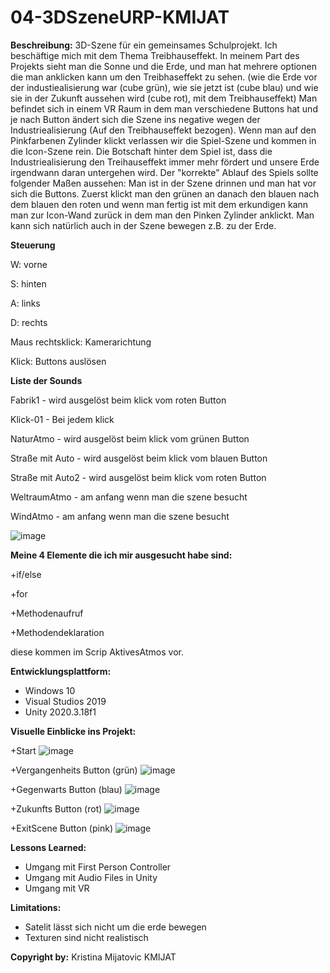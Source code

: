 # 04-3DSzeneURP-KMIJAT

**Beschreibung:** 3D-Szene für ein gemeinsames Schulprojekt. 
Ich beschäftige mich mit dem Thema Treibhauseffekt.
In meinem Part des Projekts sieht man die Sonne und die Erde, und man hat mehrere optionen die man anklicken kann um den Treibhaseffekt zu sehen.
(wie die Erde vor der industiealisierung war (cube grün), wie sie jetzt ist (cube blau) und wie sie in der Zukunft aussehen wird (cube rot), mit dem Treibhauseffekt)
Man befindet sich in einem VR Raum in dem man verschiedene Buttons hat und je nach Button ändert sich die Szene ins negative wegen der Industriealisierung (Auf den Treibhauseffekt bezogen).
Wenn man auf den Pinkfarbenen Zylinder klickt verlassen wir die Spiel-Szene und kommen in die Icon-Szene rein.
Die Botschaft hinter dem Spiel ist, dass die Industriealisierung den Treihauseffekt immer mehr fördert und unsere Erde irgendwann daran untergehen wird.
Der "korrekte" Ablauf des Spiels sollte folgender Maßen aussehen: Man ist in der Szene drinnen und man hat vor sich die Buttons. Zuerst klickt man den grünen an danach den blauen nach dem blauen den roten und wenn man fertig ist mit dem erkundigen kann man zur Icon-Wand zurück in dem man den Pinken Zylinder anklickt. Man kann sich natürlich auch in der Szene bewegen z.B. zu der Erde.

**Steuerung**

W: vorne

S: hinten

A: links

D: rechts

Maus rechtsklick: Kamerarichtung

Klick: Buttons auslösen



**Liste der Sounds**

Fabrik1 - wird ausgelöst beim klick vom roten Button

Klick-01 - Bei jedem klick

NaturAtmo - wird ausgelöst beim klick vom grünen Button

Straße mit Auto - wird ausgelöst beim klick vom blauen Button

Straße mit Auto2 - wird ausgelöst beim klick vom roten Button

WeltraumAtmo - am anfang wenn man die szene besucht

WindAtmo - am anfang wenn man die szene besucht


![image](https://github.com/4ahmns-2223-Sosem/04-3DSzeneURP-KMIJAT/assets/90834524/48525088-951c-46dc-ae98-5936d3aecf29)



**Meine 4 Elemente die ich mir ausgesucht habe sind:**

+if/else

+for

+Methodenaufruf

+Methodendeklaration

diese kommen im Scrip AktivesAtmos vor.


**Entwicklungsplattform:**
+ Windows 10
+ Visual Studios 2019
+ Unity 2020.3.18f1


**Visuelle Einblicke ins Projekt:**

+Start
![image](https://github.com/4ahmns-2223-Sosem/04-3DSzeneURP-KMIJAT/assets/90834524/cb9558e4-d254-4035-8786-a9d2f95be5f3)

+Vergangenheits Button (grün)
![image](https://github.com/4ahmns-2223-Sosem/04-3DSzeneURP-KMIJAT/assets/90834524/81b7d103-b04a-4550-a8b3-d929fb75be2d)

+Gegenwarts Button (blau)
![image](https://github.com/4ahmns-2223-Sosem/04-3DSzeneURP-KMIJAT/assets/90834524/820708bc-3afb-4a2a-9c63-ad0667543d39)

+Zukunfts Button (rot)
![image](https://github.com/4ahmns-2223-Sosem/04-3DSzeneURP-KMIJAT/assets/90834524/fe581576-776a-40e2-b657-22a045a822a8)

+ExitScene Button (pink)
![image](https://github.com/4ahmns-2223-Sosem/04-3DSzeneURP-KMIJAT/assets/90834524/8e7827a0-f5ce-4e68-8cd9-5b311941c561)


**Lessons Learned:**
+ Umgang mit First Person Controller
+ Umgang mit Audio Files in Unity
+ Umgang mit VR


**Limitations:**
+ Satelit lässt sich nicht um die erde bewegen
+ Texturen sind nicht realistisch

**Copyright by:** 
Kristina Mijatovic
KMIJAT
